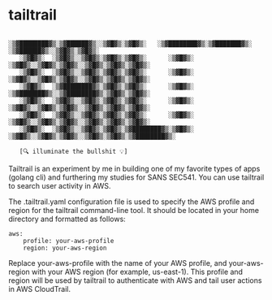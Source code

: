 # tailtrail

```

░▒▓████████▓▒░▒▓██████▓▒░░▒▓█▓▒░▒▓█▓▒░   ░▒▓████████▓▒░▒▓███████▓▒░ ░▒▓██████▓▒░░▒▓█▓▒░▒▓█▓▒░        
   ░▒▓█▓▒░  ░▒▓█▓▒░░▒▓█▓▒░▒▓█▓▒░▒▓█▓▒░      ░▒▓█▓▒░   ░▒▓█▓▒░░▒▓█▓▒░▒▓█▓▒░░▒▓█▓▒░▒▓█▓▒░▒▓█▓▒░        
   ░▒▓█▓▒░  ░▒▓█▓▒░░▒▓█▓▒░▒▓█▓▒░▒▓█▓▒░      ░▒▓█▓▒░   ░▒▓█▓▒░░▒▓█▓▒░▒▓█▓▒░░▒▓█▓▒░▒▓█▓▒░▒▓█▓▒░        
   ░▒▓█▓▒░  ░▒▓████████▓▒░▒▓█▓▒░▒▓█▓▒░      ░▒▓█▓▒░   ░▒▓███████▓▒░░▒▓████████▓▒░▒▓█▓▒░▒▓█▓▒░        
   ░▒▓█▓▒░  ░▒▓█▓▒░░▒▓█▓▒░▒▓█▓▒░▒▓█▓▒░      ░▒▓█▓▒░   ░▒▓█▓▒░░▒▓█▓▒░▒▓█▓▒░░▒▓█▓▒░▒▓█▓▒░▒▓█▓▒░        
   ░▒▓█▓▒░  ░▒▓█▓▒░░▒▓█▓▒░▒▓█▓▒░▒▓█▓▒░      ░▒▓█▓▒░   ░▒▓█▓▒░░▒▓█▓▒░▒▓█▓▒░░▒▓█▓▒░▒▓█▓▒░▒▓█▓▒░        
   ░▒▓█▓▒░  ░▒▓█▓▒░░▒▓█▓▒░▒▓█▓▒░▒▓████████▓▒░▒▓█▓▒░   ░▒▓█▓▒░░▒▓█▓▒░▒▓█▓▒░░▒▓█▓▒░▒▓█▓▒░▒▓████████▓▒░ 
                                                                                                     
   [🔍 illuminate the bullshit 💡]

```

Tailtrail is an experiment by me in building one of my favorite types of apps (golang cli) and furthering my studies for SANS SEC541. You can use tailtrail to search user activity in AWS. 

The .tailtrail.yaml configuration file is used to specify the AWS profile and region for the tailtrail command-line tool. It should be located in your home directory and formatted as follows:

```
aws:
    profile: your-aws-profile
    region: your-aws-region
```

Replace your-aws-profile with the name of your AWS profile, and your-aws-region with your AWS region (for example, us-east-1). This profile and region will be used by tailtrail to authenticate with AWS and tail user actions in AWS CloudTrail.